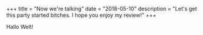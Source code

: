 +++
title = "Now we're talking"
date = "2018-05-10"
description = "Let's get this party started bitches. I hope you enjoy my review!"
+++


Hallo Welt!
